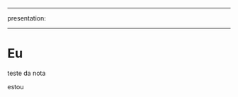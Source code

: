 ___

  presentation: 
  
___

<!-- slide  -->
# Eu
<!-- slide  -->
teste da nota
<!-- slide vertical=true -->
estou
